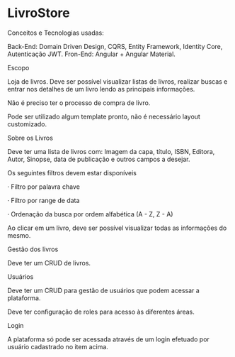 # LivroStore

Conceitos e Tecnologias usadas:

Back-End: Domain Driven Design, CQRS, Entity Framework, Identity Core, Autenticação JWT.
Fron-End: Angular + Angular Material.

Escopo

Loja de livros. Deve ser possível visualizar listas de livros, realizar buscas e entrar nos detalhes de um livro lendo as principais informações.

Não é preciso ter o processo de compra de livro.

Pode ser utilizado algum template pronto, não é necessário layout customizado.

 

Sobre os Livros

Deve ter uma lista de livros com: Imagem da capa, título, ISBN, Editora, Autor, Sinopse, data de publicação e outros campos a desejar.

Os seguintes filtros devem estar disponíveis

·        Filtro por palavra chave

·        Filtro por range de data

·        Ordenação da busca por ordem alfabética (A - Z, Z - A)

 

Ao clicar em um livro, deve ser possível visualizar todas as informações do mesmo.

Gestão dos livros

Deve ter um CRUD de livros. 

Usuários

Deve ter um CRUD para gestão de usuários que podem acessar a plataforma.

Deve ter configuração de roles para acesso às diferentes áreas.

Login

A plataforma só pode ser acessada através de um login efetuado por usuário cadastrado no item acima.
